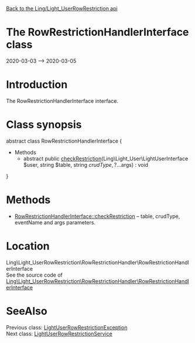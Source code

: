 [Back to the Ling/Light_UserRowRestriction api](https://github.com/lingtalfi/Light_UserRowRestriction/blob/master/doc/api/Ling/Light_UserRowRestriction.md)



The RowRestrictionHandlerInterface class
================
2020-03-03 --> 2020-03-05






Introduction
============

The RowRestrictionHandlerInterface interface.



Class synopsis
==============


abstract class <span class="pl-k">RowRestrictionHandlerInterface</span>  {

- Methods
    - abstract public [checkRestriction](https://github.com/lingtalfi/Light_UserRowRestriction/blob/master/doc/api/Ling/Light_UserRowRestriction/RowRestrictionHandler/RowRestrictionHandlerInterface/checkRestriction.md)(Ling\Light_User\LightUserInterface $user, string $table, string $crudType, ?...$args) : void

}






Methods
==============

- [RowRestrictionHandlerInterface::checkRestriction](https://github.com/lingtalfi/Light_UserRowRestriction/blob/master/doc/api/Ling/Light_UserRowRestriction/RowRestrictionHandler/RowRestrictionHandlerInterface/checkRestriction.md) &ndash; table, crudType, eventName and args parameters.





Location
=============
Ling\Light_UserRowRestriction\RowRestrictionHandler\RowRestrictionHandlerInterface<br>
See the source code of [Ling\Light_UserRowRestriction\RowRestrictionHandler\RowRestrictionHandlerInterface](https://github.com/lingtalfi/Light_UserRowRestriction/blob/master/RowRestrictionHandler/RowRestrictionHandlerInterface.php)



SeeAlso
==============
Previous class: [LightUserRowRestrictionException](https://github.com/lingtalfi/Light_UserRowRestriction/blob/master/doc/api/Ling/Light_UserRowRestriction/Exception/LightUserRowRestrictionException.md)<br>Next class: [LightUserRowRestrictionService](https://github.com/lingtalfi/Light_UserRowRestriction/blob/master/doc/api/Ling/Light_UserRowRestriction/Service/LightUserRowRestrictionService.md)<br>
